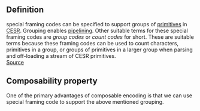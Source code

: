 ## Definition
special framing codes can be specified to support groups of [primitives](primitives.md) in [CESR](composable-event-streaming-representation.md). Grouping enables [pipelining](pipelining.md). Other suitable terms for these special framing codes are _group codes_ or _count codes_ for short. These are suitable terms because these framing codes can be used to count characters, primitives in a group, or groups of primitives in a larger group when parsing and off-loading a stream of CESR primitives.\
[Source](https://github.com/WebOfTrust/ietf-cesr/blob/main/draft-ssmith-cesr.md#count-group-or-framing-codes)

## Composability property
One of the primary advantages of composable encoding is that we can use special framing code to support the above mentioned grouping.


